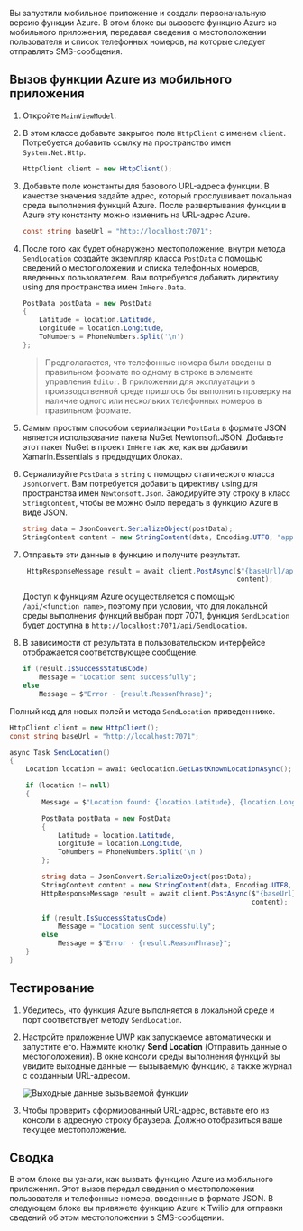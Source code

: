 Вы запустили мобильное приложение и создали первоначальную версию функции Azure. В этом блоке вы вызовете функцию Azure из мобильного приложения, передавая сведения о местоположении пользователя и список телефонных номеров, на которые следует отправлять SMS-сообщения.

## <a name="calling-the-azure-function-from-the-mobile-app"></a>Вызов функции Azure из мобильного приложения

1. Откройте `MainViewModel`.

2. В этом классе добавьте закрытое поле `HttpClient` с именем `client`. Потребуется добавить ссылку на пространство имен `System.Net.Http`.

    ```cs
    HttpClient client = new HttpClient();
    ```

3. Добавьте поле константы для базового URL-адреса функции. В качестве значения задайте адрес, который прослушивает локальная среда выполнения функций Azure. После развертывания функции в Azure эту константу можно изменить на URL-адрес Azure.

    ```cs
    const string baseUrl = "http://localhost:7071";
    ```

4. После того как будет обнаружено местоположение, внутри метода `SendLocation` создайте экземпляр класса `PostData` с помощью сведений о местоположении и списка телефонных номеров, введенных пользователем. Вам потребуется добавить директиву using для пространства имен `ImHere.Data`.

    ```cs
    PostData postData = new PostData
    {
        Latitude = location.Latitude,
        Longitude = location.Longitude,
        ToNumbers = PhoneNumbers.Split('\n')
    };
    ```

    > Предполагается, что телефонные номера были введены в правильном формате по одному в строке в элементе управления `Editor`. В приложении для эксплуатации в производственной среде пришлось бы выполнить проверку на наличие одного или нескольких телефонных номеров в правильном формате.

5. Самым простым способом сериализации `PostData` в формате JSON является использование пакета NuGet Newtonsoft.JSON. Добавьте этот пакет NuGet в проект `ImHere` так же, как вы добавили Xamarin.Essentials в предыдущих блоках.

6. Сериализуйте `PostData` в `string` с помощью статического класса `JsonConvert`. Вам потребуется добавить директиву using для пространства имен `Newtonsoft.Json`. Закодируйте эту строку в класс `StringContent`, чтобы ее можно было передать в функцию Azure в виде JSON.

    ```cs
    string data = JsonConvert.SerializeObject(postData);
    StringContent content = new StringContent(data, Encoding.UTF8, "application/json");
    ```

7. Отправьте эти данные в функцию и получите результат.

   ```cs
    HttpResponseMessage result = await client.PostAsync($"{baseUrl}/api/SendLocation",
                                                        content);
   ```

   Доступ к функциям Azure осуществляется с помощью `/api/<function name>`, поэтому при условии, что для локальной среды выполнения функций выбран порт 7071, функция `SendLocation` будет доступна в `http://localhost:7071/api/SendLocation`.

8. В зависимости от результата в пользовательском интерфейсе отображается соответствующее сообщение.

    ```cs
    if (result.IsSuccessStatusCode)
        Message = "Location sent successfully";
    else
        Message = $"Error - {result.ReasonPhrase}";
    ```

Полный код для новых полей и метода `SendLocation` приведен ниже.

```cs
HttpClient client = new HttpClient();
const string baseUrl = "http://localhost:7071";

async Task SendLocation()
{
    Location location = await Geolocation.GetLastKnownLocationAsync();

    if (location != null)
    {
        Message = $"Location found: {location.Latitude}, {location.Longitude}.";

        PostData postData = new PostData
        {
            Latitude = location.Latitude,
            Longitude = location.Longitude,
            ToNumbers = PhoneNumbers.Split('\n')
        };

        string data = JsonConvert.SerializeObject(postData);
        StringContent content = new StringContent(data, Encoding.UTF8, "application/json");
        HttpResponseMessage result = await client.PostAsync($"{baseUrl}/api/SendLocation",
                                                            content);

        if (result.IsSuccessStatusCode)
            Message = "Location sent successfully";
        else
            Message = $"Error - {result.ReasonPhrase}";
    }
}
```

## <a name="testing-it-out"></a>Тестирование

1. Убедитесь, что функция Azure выполняется в локальной среде и порт соответствует методу `SendLocation`.

2. Настройте приложение UWP как запускаемое автоматически и запустите его. Нажмите кнопку **Send Location** (Отправить данные о местоположении). В окне консоли среды выполнения функций вы увидите выходные данные — вызываемую функцию, а также журнал с созданным URL-адресом.

    ![Выходные данные вызываемой функции](../media/6-function-called.png)

3. Чтобы проверить сформированный URL-адрес, вставьте его из консоли в адресную строку браузера. Должно отобразиться ваше текущее местоположение.

## <a name="summary"></a>Сводка

В этом блоке вы узнали, как вызвать функцию Azure из мобильного приложения. Этот вызов передал сведения о местоположении пользователя и телефонные номера, введенные в формате JSON. В следующем блоке вы привяжете функцию Azure к Twilio для отправки сведений об этом местоположении в SMS-сообщении.
